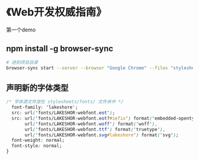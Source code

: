 # 《Web开发权威指南》

第一个demo

## npm install -g browser-sync

```bash
# 进到项目目录
browser-sync start --server --browser "Google Chrome" --files "stylesheets/*.css, *.html"
```

## 声明新的字体类型

```css
/* 字体源文件放在 stylesheets/fonts/ 文件夹中 */
  font-family: 'lakeshore';
  src: url('fonts/LAKESHOR-webfont.eot');
  src: url('fonts/LAKESHOR-webfont.eot?#iefix') format('embedded-opentype'),
       url('fonts/LAKESHOR-webfont.woff') format('woff'),
       url('fonts/LAKESHOR-webfont.ttf') format('truetype'),
       url('fonts/LAKESHOR-webfont.svg#lakeshore') format('svg');
  font-weight: normal;
  font-style: normal;
}
```

